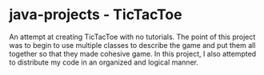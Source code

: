 # java-projects - TicTacToe

An attempt at creating TicTacToe with no tutorials.
The point of this project was to begin to use multiple classes to describe the game and put them all together so that they made cohesive game. 
In this project, I also attempted to distribute my code in an organized and logical manner.
